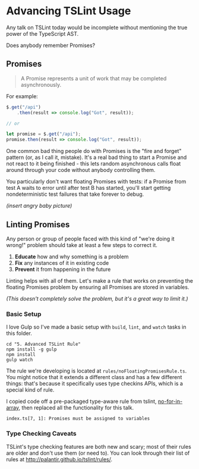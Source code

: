 # Advancing TSLint Usage

Any talk on TSLint today would be incomplete without mentioning the true power of the TypeScript AST.

Does anybody remember Promises?

## Promises

> A Promise represents a unit of work that may be completed asynchronously.

For example:

```typescript
$.get("/api")
    .then(result => console.log("Got", result));

// or

let promise = $.get("/api");
promise.then(result => console.log("Got", result));
```

One common bad thing people do with Promises is the "fire and forget" pattern (or, as I call it, mistake).
It's a real bad thing to start a Promise and not react to it being finished - this lets random asynchronous calls float around through your code without anybody controlling them.

You particularly don't want floating Promises with tests: if a Promise from test A waits to error until after test B has started, you'll start getting nondeterministic test failures that take forever to debug.

*(insert angry baby picture)*

## Linting Promises

Any person or group of people faced with this kind of "we're doing it wrong!" problem should take at least a few steps to correct it.

1. **Educate** how and why something is a problem
2. **Fix** any instances of it in existing code
3. **Prevent** it from happening in the future

Linting helps with all of them.
Let's make a rule that works on preventing the floating Promises problem by ensuring all Promises are stored in variables.

*(This doesn't completely solve the problem, but it's a great way to limit it.)*

### Basic Setup

I love Gulp so I've made a basic setup with `build`, `lint`, and `watch` tasks in this folder.

```
cd "5. Advanced TSLint Rule"
npm install -g gulp
npm install
gulp watch
```

The rule we're developing is located at `rules/noFloatingPromisesRule.ts`.
You might notice that it extends a different class and has a few different things: that's because it specifically uses type checkins APIs, which is a special kind of rule.

I copied code off a pre-packaged type-aware rule from tslint, [no-for-in-array](https://github.com/palantir/tslint/blob/master/src/rules/noForInArrayRule.ts), then replaced all the functionality for this talk.

```
index.ts[7, 1]: Promises must be assigned to variables
```

### Type Checking Caveats

TSLint's type checking features are both new and scary; most of their rules are older and don't use them (or need to).
You can look through their list of rules at http://palantir.github.io/tslint/rules/.
